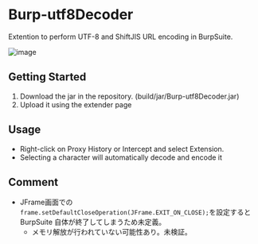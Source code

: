# Burp-utf8Decoder
Extention to perform UTF-8 and ShiftJIS URL encoding in BurpSuite.

![image](https://user-images.githubusercontent.com/64389838/205491097-60f83262-fbdb-4fcb-be2f-9e7d2d637e1b.png)

##  Getting Started
1. Download the jar in the repository. (build/jar/Burp-utf8Decoder.jar)
2. Upload it using the extender page

## Usage
* Right-click on Proxy History or Intercept and select Extension.
* Selecting a character will automatically decode and encode it

## Comment
* JFrame画面での`frame.setDefaultCloseOperation(JFrame.EXIT_ON_CLOSE);`を設定するとBurpSuite 自体が終了してしまうため未定義。
  * メモリ解放が行われていない可能性あり。未検証。
